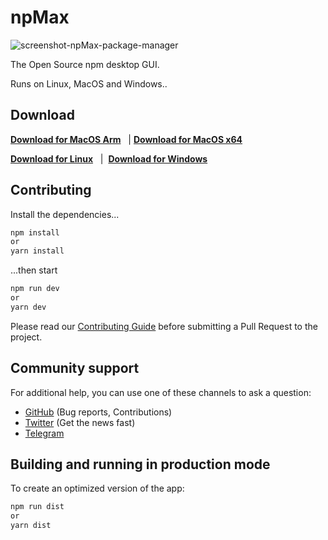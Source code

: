 # npMax

![screenshot-npMax-package-manager](https://mehdiraized.github.io/npmax/dist/images/coverApp.png)

The Open Source npm desktop GUI.

Runs on Linux, MacOS and Windows..

## Download

**[Download for MacOS Arm](https://github.com/mehdiraized/npmax/releases/download/v1.0.0/npMax-1.0.0-arm64.dmg)** &nbsp; | **[Download for MacOS x64](https://github.com/mehdiraized/npmax/releases/download/v1.0.0/npMax-1.0.0.dmg)**

**[Download for Linux](https://github.com/mehdiraized/npmax/releases/download/v1.0.0/npMax-1.0.0.AppImage)** &nbsp; | &nbsp;**[Download for Windows](https://github.com/mehdiraized/npmax/releases/download/v1.0.0/npMax.Setup.1.0.0.exe)** &nbsp;

## Contributing

Install the dependencies...

```bash
npm install
or
yarn install
```

...then start

```bash
npm run dev
or
yarn dev
```

Please read our [Contributing Guide](./CONTRIBUTING.md) before submitting a Pull Request to the project.

## Community support

For additional help, you can use one of these channels to ask a question:

- [GitHub](https://github.com/mehdiraized/npmax) (Bug reports, Contributions)
- [Twitter](https://twitter.com/npMax_app) (Get the news fast)
- [Telegram](https://t.me/npmax_app)

## Building and running in production mode

To create an optimized version of the app:

```bash
npm run dist
or
yarn dist
```
